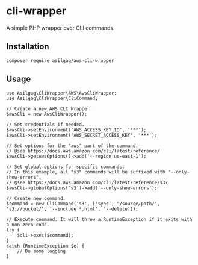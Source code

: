 # cli-wrapper

A simple PHP wrapper over CLI commands.

## Installation
    composer require asilgag/aws-cli-wrapper

## Usage

    use Asilgag\CliWrapper\AWS\AwsCliWrapper;
    use Asilgag\CliWrapper\CliCommand;
    
    // Create a new AWS CLI Wrapper.
    $awsCli = new AwsCliWrapper();
    
    // Set credentials if needed.
    $awsCli->setEnvironment('AWS_ACCESS_KEY_ID', '***');
    $awsCli->setEnvironment('AWS_SECRET_ACCESS_KEY', '***');
    
    // Set options for the "aws" part of the command.
    // @see https://docs.aws.amazon.com/cli/latest/reference/
    $awsCli->getAwsOptions()->add('--region us-east-1');
    
    // Set global options for specific commands.
    // In this example, all "s3" commands will be suffixed with "--only-show-errors".
    // @see https://docs.aws.amazon.com/cli/latest/reference/s3/
    $awsCli->globalOptions('s3')->add('--only-show-errors');

    // Create new command.
    $command = new CliCommand('s3', ['sync', '/source/path/', 's3://bucket/', '--include *.html', '--delete']);
    
    // Execute command. It will throw a RuntimeException if it exits with a non-zero code.
    try {
        $cli->exec($command);
    }
    catch (RuntimeException $e) {
        // Do some logging
    }
    
    
